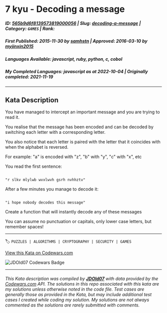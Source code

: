 # 7 kyu - Decoding a message

##### **ID**: [565b9d6f8139573819000056](https://www.codewars.com/kata/565b9d6f8139573819000056) | **Slug**: [decoding-a-message](https://www.codewars.com/kata/565b9d6f8139573819000056) | **Category**: `GAMES` | **Rank**: <span style="color:white">7 kyu</span>

##### **First Published**: 2015-11-30 ***by*** [samhstn](https://www.codewars.com/users/samhstn) | **Approved**: 2016-03-10 ***by*** [myjinxin2015](https://www.codewars.com/users/myjinxin2015)

##### **Languages Available**: javascript, ruby, python, c, cobol

##### **My Completed Languages**: javascript ***as at*** 2022-10-04 | **Originally completed**: 2021-11-19

---

## Kata Description


You have managed to intercept an important message and you are trying to read it.



You realise that the message has been encoded and can be decoded by switching each letter with a corresponding letter.



You also notice that each letter is paired with the letter that it coincides with when the alphabet is reversed.



For example: "a" is encoded with "z", "b" with "y", "c" with "x", etc



You read the first sentence:

```

"r slkv mlylwb wvxlwvh gsrh nvhhztv"

```



After a few minutes you manage to decode it:

```

"i hope nobody decodes this message"

```

Create a function that will instantly decode any of these messages



You can assume no punctuation or capitals, only lower case letters, but remember spaces!

---


🏷 `PUZZLES | ALGORITHMS | CRYPTOGRAPHY | SECURITY | GAMES`


[View this Kata on Codewars.com](https://www.codewars.com/kata/565b9d6f8139573819000056)

![](https://www.codewars.com/users/jdold07/badges/large "JDOld07 Codewars Badge")

---

###### *This Kata description was compiled by [**JDOld07**](https://tpstech.dev) with data provided by the [Codewars.com](https://www.codewars.com) API.  The solutions in this repo associated with this kata are my solutions unless otherwise noted in the code file.  Test cases are generally those as provided in the Kata, but may include additional test cases I created while coding my solution.  My solutions are not always commented as the solutions are rarely submitted with comments.*
